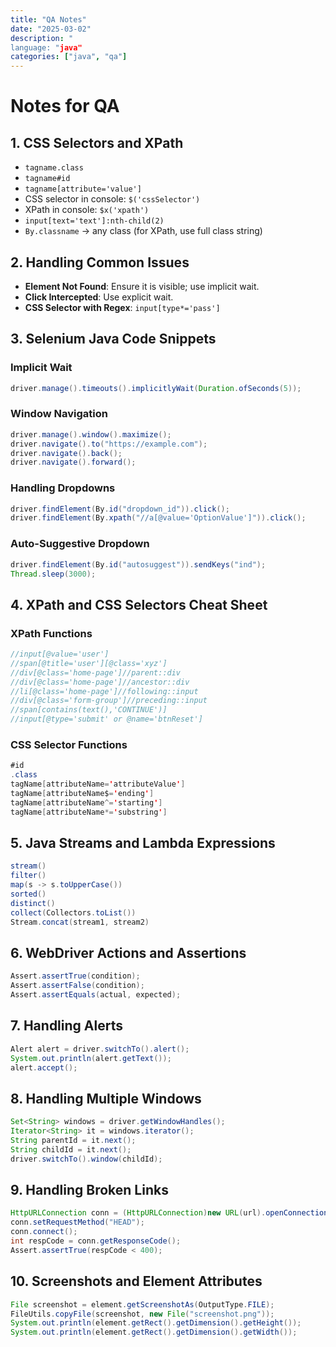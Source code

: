 ```yaml
---
title: "QA Notes"
date: "2025-03-02"
description: "
language: "java"
categories: ["java", "qa"]
---
```


# Notes for QA

## 1. CSS Selectors and XPath

- `tagname.class`
- `tagname#id`
- `tagname[attribute='value']`
- CSS selector in console: `$('cssSelector')`
- XPath in console: `$x('xpath')`
- `input[text='text']:nth-child(2)`
- `By.classname` → any class (for XPath, use full class string)

## 2. Handling Common Issues

- **Element Not Found**: Ensure it is visible; use implicit wait.
- **Click Intercepted**: Use explicit wait.
- **CSS Selector with Regex**: `input[type*='pass']`

## 3. Selenium Java Code Snippets

### Implicit Wait

```java
driver.manage().timeouts().implicitlyWait(Duration.ofSeconds(5));
```

### Window Navigation

```java
driver.manage().window().maximize();
driver.navigate().to("https://example.com");
driver.navigate().back();
driver.navigate().forward();
```

### Handling Dropdowns

```java
driver.findElement(By.id("dropdown_id")).click();
driver.findElement(By.xpath("//a[@value='OptionValue']")).click();
```

### Auto-Suggestive Dropdown

```java
driver.findElement(By.id("autosuggest")).sendKeys("ind");
Thread.sleep(3000);
```

## 4. XPath and CSS Selectors Cheat Sheet

### XPath Functions

```java
//input[@value='user']
//span[@title='user'][@class='xyz']
//div[@class='home-page']//parent::div
//div[@class='home-page']//ancestor::div
//li[@class='home-page']//following::input
//div[@class='form-group']//preceding::input
//span[contains(text(),'CONTINUE')]
//input[@type='submit' or @name='btnReset']
```

### CSS Selector Functions

```java
#id
.class
tagName[attributeName='attributeValue']
tagName[attributeName$='ending']
tagName[attributeName^='starting']
tagName[attributeName*='substring']
```

## 5. Java Streams and Lambda Expressions

```java
stream()
filter()
map(s -> s.toUpperCase())
sorted()
distinct()
collect(Collectors.toList())
Stream.concat(stream1, stream2)
```

## 6. WebDriver Actions and Assertions

```java
Assert.assertTrue(condition);
Assert.assertFalse(condition);
Assert.assertEquals(actual, expected);
```

## 7. Handling Alerts

```java
Alert alert = driver.switchTo().alert();
System.out.println(alert.getText());
alert.accept();
```

## 8. Handling Multiple Windows

```java
Set<String> windows = driver.getWindowHandles();
Iterator<String> it = windows.iterator();
String parentId = it.next();
String childId = it.next();
driver.switchTo().window(childId);
```

## 9. Handling Broken Links

```java
HttpURLConnection conn = (HttpURLConnection)new URL(url).openConnection();
conn.setRequestMethod("HEAD");
conn.connect();
int respCode = conn.getResponseCode();
Assert.assertTrue(respCode < 400);
```

## 10. Screenshots and Element Attributes

```java
File screenshot = element.getScreenshotAs(OutputType.FILE);
FileUtils.copyFile(screenshot, new File("screenshot.png"));
System.out.println(element.getRect().getDimension().getHeight());
System.out.println(element.getRect().getDimension().getWidth());
```
